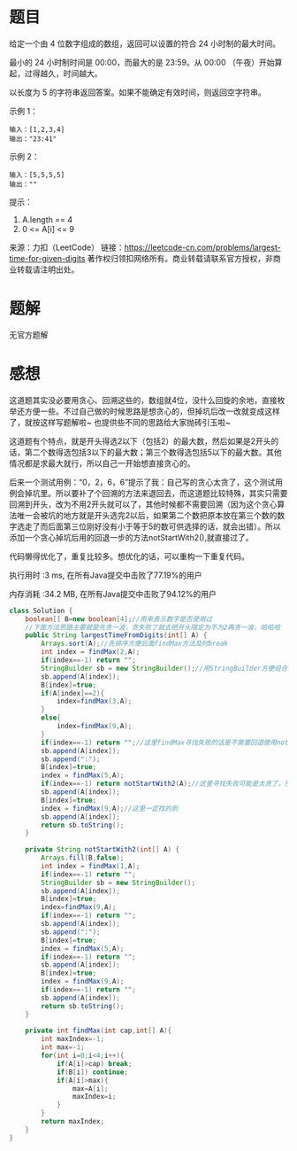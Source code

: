 # 题目

给定一个由 4 位数字组成的数组，返回可以设置的符合 24 小时制的最大时间。

最小的 24 小时制时间是 00:00，而最大的是 23:59。从 00:00 （午夜）开始算起，过得越久，时间越大。

以长度为 5 的字符串返回答案。如果不能确定有效时间，则返回空字符串。

 

示例 1：

~~~
输入：[1,2,3,4]
输出："23:41"
~~~



示例 2：
~~~
输入：[5,5,5,5]
输出：""
~~~

提示：

1. A.length == 4
2. 0 <= A[i] <= 9

来源：力扣（LeetCode）
链接：https://leetcode-cn.com/problems/largest-time-for-given-digits
著作权归领扣网络所有。商业转载请联系官方授权，非商业转载请注明出处。

# 题解

无官方题解

# 感想

这道题其实没必要用贪心、回溯这些的，数组就4位，没什么回旋的余地，直接枚举还方便一些。不过自己做的时候思路是想贪心的，但掉坑后改一改就变成这样了，就按这样写题解啦~ 也提供些不同的思路给大家抛砖引玉啦~

这道题有个特点，就是开头得选2以下（包括2）的最大数，然后如果是2开头的话，第二个数得选包括3以下的最大数；第三个数得选包括5以下的最大数。其他情况都是求最大就行，所以自己一开始想直接贪心的。

后来一个测试用例：“0，2，6，6”提示了我：自己写的贪心太贪了，这个测试用例会掉坑里。所以要补了个回溯的方法来退回去，而这道题比较特殊，其实只需要回溯到开头，改为不用2开头就可以了，其他时候都不需要回溯（因为这个贪心算法唯一会被坑的地方就是开头选完2以后，如果第二个数把原本放在第三个数的数字选走了而后面第三位刚好没有小于等于5的数可供选择的话，就会出错）。所以添加一个贪心掉坑后用的回退一步的方法notStartWith2(),就直接过了。

代码懒得优化了，重复比较多。想优化的话，可以重构一下重复代码。

执行用时 :3 ms, 在所有Java提交中击败了77.19%的用户

内存消耗 :34.2 MB, 在所有Java提交中击败了94.12%的用户

~~~java
class Solution {
    boolean[] B=new boolean[4];//用来表示数字是否使用过
    //下面方法思路主要就是先贪一波，贪失败了就去把开头限定为不为2再贪一波，哈哈哈
    public String largestTimeFromDigits(int[] A) {
        Arrays.sort(A);//先排序方便后面findMax方法及时break
        int index = findMax(2,A);
        if(index==-1) return "";
        StringBuilder sb = new StringBuilder();//用StringBuilder方便组合字符串
        sb.append(A[index]);
        B[index]=true;
        if(A[index]==2){
            index=findMax(3,A);
        } 
        else{
            index=findMax(9,A);
        }
        if(index==-1) return "";//这里findMax寻找失败的话是不需要回退使用notStartWith2方法的，因为如果小于等于3的都没有，找小于等于1的来代替2开头就更加找不到了。
        sb.append(A[index]);
        sb.append(":");
        B[index]=true;
        index = findMax(5,A);
        if(index==-1) return notStartWith2(A);//这里寻找失败可能是太贪了，所以用notStartWith2回退一下
        sb.append(A[index]);
        B[index]=true;
        index = findMax(9,A);//这里一定找的到
        sb.append(A[index]);
        return sb.toString();
    }
    
    private String notStartWith2(int[] A) {
        Arrays.fill(B,false);
        int index = findMax(1,A);
        if(index==-1) return "";
        StringBuilder sb = new StringBuilder();
        sb.append(A[index]);
        B[index]=true;
        index=findMax(9,A);
        if(index==-1) return "";
        sb.append(A[index]);
        sb.append(":");
        B[index]=true;
        index = findMax(5,A);
        if(index==-1) return "";
        sb.append(A[index]);
        B[index]=true;
        index = findMax(9,A);
        if(index==-1) return "";
        sb.append(A[index]);
        return sb.toString();
    }
    
    private int findMax(int cap,int[] A){
        int maxIndex=-1;
        int max=-1;
        for(int i=0;i<4;i++){
            if(A[i]>cap) break;
            if(B[i]) continue;
            if(A[i]>max){
                max=A[i];
                maxIndex=i;
            }
        }
        return maxIndex;
    }
}
~~~

